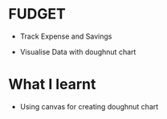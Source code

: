 # FUDGET

- Track Expense and Savings

- Visualise Data with doughnut chart

# What I learnt

- Using canvas for creating doughnut chart 
